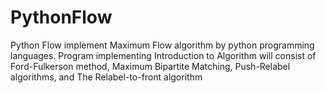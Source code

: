 PythonFlow
==========

Python Flow implement Maximum Flow algorithm by python programming languages. Program implementing Introduction to Algorithm will consist of Ford-Fulkerson method, Maximum Bipartite Matching, Push-Relabel algorithms, and The Relabel-to-front algorithm
